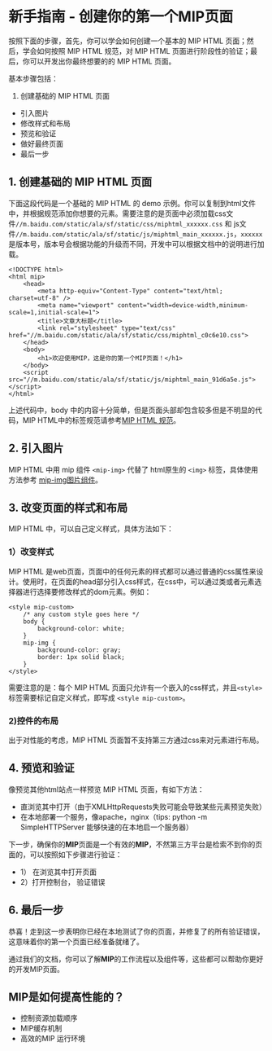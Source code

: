 # 新手指南 - 创建你的第一个MIP页面

按照下面的步骤，首先，你可以学会如何创建一个基本的 MIP HTML 页面；然后，学会如何按照 MIP HTML 规范，对 MIP HTML 页面进行阶段性的验证；最后，你可以开发出你最终想要的的 MIP HTML 页面。

基本步骤包括：

1. 创建基础的 MIP HTML 页面
- 引入图片
- 修改样式和布局
- 预览和验证
- 做好最终页面
- 最后一步

## 1. 创建基础的 MIP HTML 页面

下面这段代码是一个基础的 MIP HTML 的 demo 示例。你可以复制到html文件中，并根据规范添加你想要的元素。需要注意的是页面中必须加载css文件`//m.baidu.com/static/ala/sf/static/css/miphtml_xxxxxx.css` 和 js文件`//m.baidu.com/static/ala/sf/static/js/miphtml_main_xxxxxx.js`，`xxxxxx`是版本号，版本号会根据功能的升级而不同，开发中可以根据文档中的说明进行加载。

```
<!DOCTYPE html>
<html mip>
    <head>
        <meta http-equiv="Content-Type" content="text/html; charset=utf-8" />
        <meta name="viewport" content="width=device-width,minimum-scale=1,initial-scale=1">
        <title>文章大标题</title>
        <link rel="stylesheet" type="text/css" href="//m.baidu.com/static/ala/sf/static/css/miphtml_c0c6e10.css">
    </head>
    <body>
        <h1>欢迎使用MIP，这是你的第一个MIP页面！</h1>        
    </body>
    <script src="//m.baidu.com/static/ala/sf/static/js/miphtml_main_91d6a5e.js"></script>   
</html>
```

上述代码中，body 中的内容十分简单，但是页面头部却包含较多但是不明显的代码，MIP HTML中的标签规范请参考[MIP HTML 规范](http://mip.baidu.com/#./docs/3_reference/standard.md)。

## 2. 引入图片

MIP HTML 中用 mip 组件 `<mip-img>` 代替了 html原生的 `<img>` 标签，具体使用方法参考 [mip-img图片组件](http://mip.baidu.com/#./docs/4_components/img-mip.md)。

## 3. 改变页面的样式和布局

MIP HTML 中，可以自己定义样式，具体方法如下：

### 1）改变样式

MIP HTML 是web页面，页面中的任何元素的样式都可以通过普通的css属性来设计。使用时，在页面的head部分引入css样式，在css中，可以通过类或者元素选择器进行选择要修改样式的dom元素。例如：

```
<style mip-custom>
    /* any custom style goes here */
    body {
        background-color: white;
    }
    mip-img {
        background-color: gray;
        border: 1px solid black;
    }
</style>
```

需要注意的是：每个 MIP HTML 页面只允许有一个嵌入的css样式，并且`<style>` 标签需要标记自定义样式，即写成 `<style mip-custom>`。

### 2)控件的布局

出于对性能的考虑，MIP HTML 页面暂不支持第三方通过css来对元素进行布局。

## 4. 预览和验证

像预览其他html站点一样预览 MIP HTML 页面，有如下方法：

- 直浏览其中打开（由于XMLHttpRequests失败可能会导致某些元素预览失败）
- 在本地部署一个服务，像apache，nginx（tips: python -m SimpleHTTPServer 能够快速的在本地启一个服务器）

下一步，确保你的**MIP**页面是一个有效的**MIP**，不然第三方平台是检索不到你的页面的，可以按照如下步骤进行验证：

- 1） 在浏览其中打开页面
- 2）打开控制台， 验证错误

<!-- ## 5. 如何在搜索引擎检索到你的页面

在某些情况下，你可能希望页面有**MIP**页面样式和非**MIP**页面样式，例如一篇新闻文章，在百度搜索中看到的是一个非**MIP**页面的样子，那么他该如何才能有一个**MIP**页面的样式呢？

### 1）通过<link>标签连接页面

通过在页面的head中添加<link>来解决上述问题。

- 非mip页面，添加此标签，指明对应的mip页面

    <link rel=”miphtml” href=”http://domain/article.mip.html" />


- mip页面直接通过`<html mip>`表明 -->


## 6. 最后一步

恭喜！走到这一步表明你已经在本地测试了你的页面，并修复了的所有验证错误，这意味着你的第一个页面已经准备就绪了。

通过我们的文档，你可以了解**MIP**的工作流程以及组件等，这些都可以帮助你更好的开发MIP页面。

## MIP是如何提高性能的？

* 控制资源加载顺序
* MIP缓存机制
* 高效的MIP 运行环境


